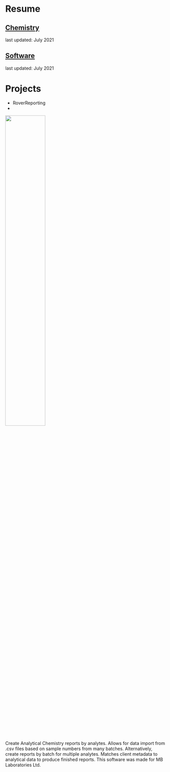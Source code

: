# Resume
## [Chemistry](Peter_Levett_Chemistry_Resume_04July2021.pdf)
last updated: July 2021
## [Software](Peter_Levett_Programming_Resume_04July2021.pdf)
last updated: July 2021

# Projects

* RoverReporting
* 
<img src="(https://github.com/StavromularBeta/StavromularBeta.github.io/blob/master/RoverReporting_1.png?raw=true)" width=50% height=50%>

Create Analytical Chemistry reports by analytes. Allows for data import from .csv files based on sample numbers from many batches. Alternatively, create reports by batch for multiple analytes. Matches client metadata to analytical data to produce finished reports. This software was made for MB Laboratories Ltd.
